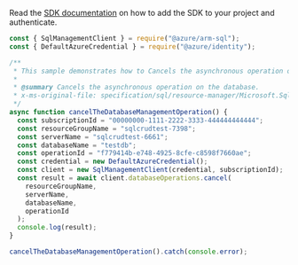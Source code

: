 Read the [SDK documentation](https://github.com/Azure/azure-sdk-for-js/blob/%40azure%2Farm-sql_9.0.1/sdk/sql/arm-sql/README.md) on how to add the SDK to your project and authenticate.

```javascript
const { SqlManagementClient } = require("@azure/arm-sql");
const { DefaultAzureCredential } = require("@azure/identity");

/**
 * This sample demonstrates how to Cancels the asynchronous operation on the database.
 *
 * @summary Cancels the asynchronous operation on the database.
 * x-ms-original-file: specification/sql/resource-manager/Microsoft.Sql/preview/2021-02-01-preview/examples/CancelDatabaseOperation.json
 */
async function cancelTheDatabaseManagementOperation() {
  const subscriptionId = "00000000-1111-2222-3333-444444444444";
  const resourceGroupName = "sqlcrudtest-7398";
  const serverName = "sqlcrudtest-6661";
  const databaseName = "testdb";
  const operationId = "f779414b-e748-4925-8cfe-c8598f7660ae";
  const credential = new DefaultAzureCredential();
  const client = new SqlManagementClient(credential, subscriptionId);
  const result = await client.databaseOperations.cancel(
    resourceGroupName,
    serverName,
    databaseName,
    operationId
  );
  console.log(result);
}

cancelTheDatabaseManagementOperation().catch(console.error);
```
